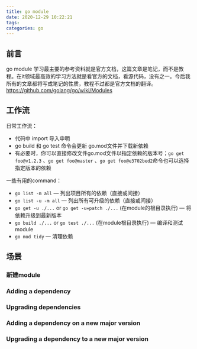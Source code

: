 ```yaml
---
title: go module
date: 2020-12-29 10:22:21
tags:
categories: go
---
```


## 前言

go module 学习最主要的参考资料就是官方文档，这篇文章是笔记，而不是教程。在it领域最高效的学习方法就是看官方的文档，看源代码，没有之一。今后我所有的文章都将写成笔记的性质，教程不过都是官方文档的翻译。https://github.com/golang/go/wiki/Modules

## 工作流

日常工作流：

- 代码中 import 导入申明
- go build 和 go test 命令会更新 go.mod文件并下载新依赖
- 有必要时，你可以直接修改文件go.mod文件以指定依赖的版本号；`go get foo@v1.2.3` 、`go get foo@master` 、`go get foo@e3702bed2`命令也可以选择指定版本的依赖

一些有用的command：

- `go list -m all` — 列出项目所有的依赖（直接或间接）
- `go list -u -m all` — 列出所有可升级的依赖（直接或间接）
- `go get -u ./...` or `go get -u=patch ./...` (在module的根目录执行) — 将依赖升级到最新版本
- `go build ./...` or `go test ./...` (在module根目录执行) — 编译和测试module
- `go mod tidy` — 清理依赖

## 场景

### 新建module

### Adding a dependency

### Upgrading dependencies

### Adding a dependency on a new major version

### Upgrading a dependency to a new major version



